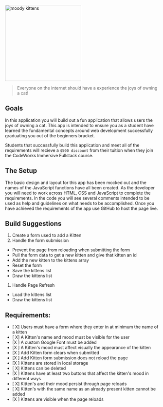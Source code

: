 <div class="text-center">
	<img src="https://codeworks.blob.core.windows.net/public/assets/img/projects/moody-logo.png" alt="moody kittens" height="250">
</div>

> Everyone on the internet should have a experience the joys of owning a cat!

## Goals
In this application you will build out a fun application that allows users the joys of owning a cat. This app is intended to ensure you as a student have learned the fundamental concepts around web development successfully graduating you out of the beginners bracket.

Students that successfully build this application and meet all of the requirements will recieve a `$500 discount` from their tuition when they join the CodeWorks Immersive Fullstack course. 

## The Setup
The basic design and layout for this app has been mocked out and the names of the JavaScript functions have all been created. As the developer you will need to work across HTML, CSS and JavaScript to complete the requirements. In the code you will see several comments intended to be used as help and guidelines on what needs to be accomplished. Once you have achieved the requirements of the app use GitHub to host the page live.

## Build Suggestions
1. Create a form used to add a Kitten
1. Handle the form submission
  - Prevent the page from reloading when submitting the form
  - Pull the form data to get a new kitten and give that kitten an id
  - Add the new kitten to the kittens array
  - Reset the form
  - Save the kittens list
  - Draw the kittens list
1. Handle Page Refresh
  - Load the kittens list
  - Draw the kittens list

## Requirements: 
- [ X] Users must have a form where they enter in at minimum the name of a kitten 
- [ X] A Kitten's name and mood must be visible for the user 
- [X ] A custom Google Font must be added 
- [X ] A Kitten's mood must affect visually the appearance of the kitten 
- [X ] Add Kitten form clears when submitted 
- [X ] Add Kitten form submission does not reload the page 
- [X ] Kittens are stored in local storage 
- [ X] Kittens can be deleted 
- [X ] Kittens have at least two buttons that affect the kitten's mood in different ways 
- [ X] Kitten's and their mood persist through page reloads 
- [ X] Kitten's with the same name as an already present kitten cannot be added 
- [X ] Kittens are visible when the page reloads